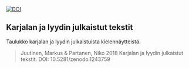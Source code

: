 [![DOI](https://zenodo.org/badge/132607317.svg)](https://zenodo.org/badge/latestdoi/132607317)

## Karjalan ja lyydin julkaistut tekstit

Taulukko karjalan ja lyydin julkaistuista kielennäytteistä.

> Juutinen, Markus & Partanen, Niko 2018 Karjalan ja lyydin julkaistut tekstit. DOI: 10.5281/zenodo.1243759
